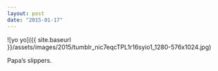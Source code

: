 ```yaml
---
layout: post
date: "2015-01-17"
---
```


![yo yo]({{ site.baseurl }}/assets/images/2015/tumblr_nic7eqcTPL1r16syio1_1280-576x1024.jpg)

Papa’s slippers.
